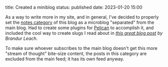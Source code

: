 title: Created a miniblog
status: published
date: 2023-01-20 15:00

As a way to write more in my site, and in general, I've decided to properly set the
[notes category]({category}notes) of this blog as a microblog "separated" from the
main blog. Had to create some plugins for [Pelican](https://getpelican.com/) to
accomplish it, and included the cool way to create slugs I read about in
<cite class="h-cite"><a class="u-url p-name" href="https://brandur.org/fragments/base32-slugs">
this great blog post</a> by <span class="p-author">Brandur Leach</span></cite>.

To make sure whoever subscribes to the main blog doesn't get this more
"stream of thought" bite-size content, the posts in this category are excluded from the main
feed; it has its own feed anyway.
